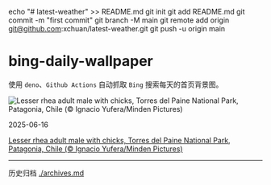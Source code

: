 echo "# latest-weather" >> README.md
git init
git add README.md
git commit -m "first commit"
git branch -M main
git remote add origin git@github.com:xchuan/latest-weather.git
git push -u origin main


# bing-daily-wallpaper

使用 `deno`、`Github Actions` 自动抓取 `Bing` 搜索每天的首页背景图。

<!-- BEGIN -->
<!--  Mon Jun 16 2025 03:51:22 GMT+0000 (Coordinated Universal Time) -->
  ![Lesser rhea adult male with chicks, Torres del Paine National Park, Patagonia, Chile (© Ignacio Yufera/Minden Pictures)](https://cn.bing.com/th?id=OHR.RheaDad_EN-US1643943847_UHD.jpg&pid=hp&w=384&h=216&rs=1&c=4)

  2025-06-16

  [Lesser rhea adult male with chicks, Torres del Paine National Park, Patagonia, Chile (© Ignacio Yufera/Minden Pictures)](https://cn.bing.com/th?id=OHR.RheaDad_EN-US1643943847_UHD.jpg)
<!-- END -->


---

历史归档 [./archives.md](./archives.md)